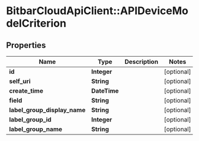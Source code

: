 # BitbarCloudApiClient::APIDeviceModelCriterion

## Properties
Name | Type | Description | Notes
------------ | ------------- | ------------- | -------------
**id** | **Integer** |  | [optional] 
**self_uri** | **String** |  | [optional] 
**create_time** | **DateTime** |  | [optional] 
**field** | **String** |  | [optional] 
**label_group_display_name** | **String** |  | [optional] 
**label_group_id** | **Integer** |  | [optional] 
**label_group_name** | **String** |  | [optional] 

